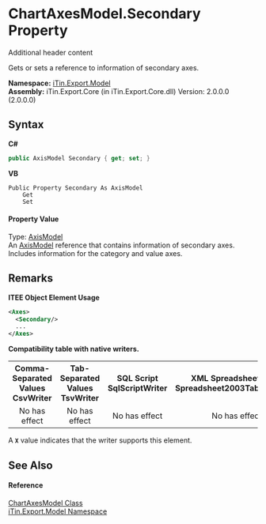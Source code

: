 # ChartAxesModel.Secondary Property 
Additional header content 

Gets or sets a reference to information of secondary axes.

**Namespace:**&nbsp;<a href="N_iTin_Export_Model">iTin.Export.Model</a><br />**Assembly:**&nbsp;iTin.Export.Core (in iTin.Export.Core.dll) Version: 2.0.0.0 (2.0.0.0)

## Syntax

**C#**<br />
``` C#
public AxisModel Secondary { get; set; }
```

**VB**<br />
``` VB
Public Property Secondary As AxisModel
	Get
	Set
```


#### Property Value
Type: <a href="T_iTin_Export_Model_AxisModel">AxisModel</a><br />An <a href="T_iTin_Export_Model_AxisModel">AxisModel</a> reference that contains information of secondary axes. Includes information for the category and value axes.

## Remarks

**ITEE Object Element Usage**<br />
``` XML
<Axes>
  <Secondary/>
  ...
</Axes>
```


<strong>Compatibility table with native writers.</strong><table><tr><th>Comma-Separated Values<br />CsvWriter</th><th>Tab-Separated Values<br />TsvWriter</th><th>SQL Script<br />SqlScriptWriter</th><th>XML Spreadsheet 2003<br />Spreadsheet2003TabularWriter</th></tr><tr><td align="center">No has effect</td><td align="center">No has effect</td><td align="center">No has effect</td><td align="center">No has effect</td></tr></table> A <strong>`X`</strong> value indicates that the writer supports this element.


## See Also


#### Reference
<a href="T_iTin_Export_Model_ChartAxesModel">ChartAxesModel Class</a><br /><a href="N_iTin_Export_Model">iTin.Export.Model Namespace</a><br />